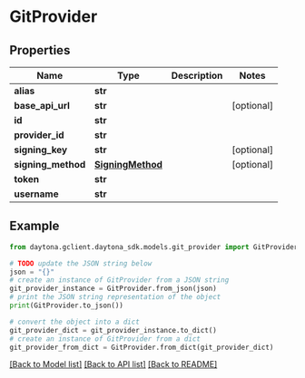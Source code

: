 # GitProvider


## Properties

Name | Type | Description | Notes
------------ | ------------- | ------------- | -------------
**alias** | **str** |  | 
**base_api_url** | **str** |  | [optional] 
**id** | **str** |  | 
**provider_id** | **str** |  | 
**signing_key** | **str** |  | [optional] 
**signing_method** | [**SigningMethod**](SigningMethod.md) |  | [optional] 
**token** | **str** |  | 
**username** | **str** |  | 

## Example

```python
from daytona.gclient.daytona_sdk.models.git_provider import GitProvider

# TODO update the JSON string below
json = "{}"
# create an instance of GitProvider from a JSON string
git_provider_instance = GitProvider.from_json(json)
# print the JSON string representation of the object
print(GitProvider.to_json())

# convert the object into a dict
git_provider_dict = git_provider_instance.to_dict()
# create an instance of GitProvider from a dict
git_provider_from_dict = GitProvider.from_dict(git_provider_dict)
```
[[Back to Model list]](../README.md#documentation-for-models) [[Back to API list]](../README.md#documentation-for-api-endpoints) [[Back to README]](../README.md)


